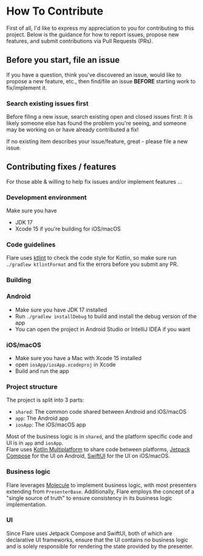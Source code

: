 # How To Contribute

First of all, I'd like to express my appreciation to you for contributing to this project. 
Below is the guidance for how to report issues, propose new features, and submit contributions via Pull Requests (PRs).

## Before you start, file an issue
If you have a question, think you've discovered an issue, would like to propose a new feature, etc., then find/file an issue **BEFORE** starting work to fix/implement it.

### Search existing issues first

Before filing a new issue, search existing open and closed issues first: It is likely someone else has found the problem you're seeing, and someone may be working on or have already contributed a fix!

If no existing item describes your issue/feature, great - please file a new issue.

## Contributing fixes / features

For those able & willing to help fix issues and/or implement features ...

### Development environment

Make sure you have
 - JDK 17  
 - Xcode 15 if you're building for iOS/macOS

### Code guidelines
Flare uses [ktlint](https://github.com/pinterest/ktlint) to check the code style for Kotlin, so make sure run `./gradlew ktlintFormat` and fix the errors before you submit any PR.  

### Building
### Android
 - Make sure you have JDK 17 installed
 - Run `./gradlew installDebug` to build and install the debug version of the app
 - You can open the project in Android Studio or IntelliJ IDEA if you want

### iOS/macOS
 - Make sure you have a Mac with Xcode 15 installed
 - open `iosApp/iosApp.xcodeproj` in Xcode
 - Build and run the app

### Project structure
The project is split into 3 parts:
 - `shared`: The common code shared between Android and iOS/macOS
 - `app`: The Android app
 - `iosApp`: The iOS/macOS app  

Most of the business logic is in `shared`, and the platform specific code and UI is in `app` and `iosApp`.  
Flare uses [Kotlin Multiplatform](https://kotlinlang.org/docs/multiplatform.html) to share code between platforms, [Jetpack Compose](https://developer.android.com/jetpack/compose) for the UI on Android, [SwiftUI](https://developer.apple.com/xcode/swiftui/) for the UI on iOS/macOS.

### Business logic
Flare leverages [Molecule](https://github.com/cashapp/molecule) to implement business logic, with most presenters extending from `PresenterBase`. Additionally, Flare employs the concept of a "single source of truth" to ensure consistency in its business logic implementation.

### UI
Since Flare uses Jetpack Compose and SwiftUI, both of which are declarative UI frameworks, ensure that the UI contains no business logic and is solely responsible for rendering the state provided by the presenter.
